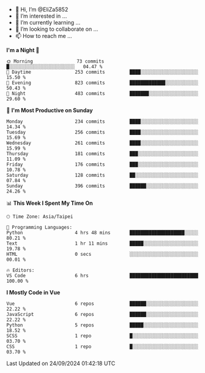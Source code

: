 - 👋 Hi, I’m @EliZa5852
- 👀 I’m interested in ...
- 🌱 I’m currently learning ...
- 💞️ I’m looking to collaborate on ...
- 📫 How to reach me ...

<!--START_SECTION:waka-->
**I'm a Night 🦉** 

```text
🌞 Morning                73 commits          █░░░░░░░░░░░░░░░░░░░░░░░░   04.47 % 
🌆 Daytime                253 commits         ████░░░░░░░░░░░░░░░░░░░░░   15.50 % 
🌃 Evening                823 commits         █████████████░░░░░░░░░░░░   50.43 % 
🌙 Night                  483 commits         ███████░░░░░░░░░░░░░░░░░░   29.60 % 
```
📅 **I'm Most Productive on Sunday** 

```text
Monday                   234 commits         ████░░░░░░░░░░░░░░░░░░░░░   14.34 % 
Tuesday                  256 commits         ████░░░░░░░░░░░░░░░░░░░░░   15.69 % 
Wednesday                261 commits         ████░░░░░░░░░░░░░░░░░░░░░   15.99 % 
Thursday                 181 commits         ███░░░░░░░░░░░░░░░░░░░░░░   11.09 % 
Friday                   176 commits         ███░░░░░░░░░░░░░░░░░░░░░░   10.78 % 
Saturday                 128 commits         ██░░░░░░░░░░░░░░░░░░░░░░░   07.84 % 
Sunday                   396 commits         ██████░░░░░░░░░░░░░░░░░░░   24.26 % 
```


📊 **This Week I Spent My Time On** 

```text
🕑︎ Time Zone: Asia/Taipei

💬 Programming Languages: 
Python                   4 hrs 48 mins       ████████████████████░░░░░   80.21 % 
Text                     1 hr 11 mins        █████░░░░░░░░░░░░░░░░░░░░   19.78 % 
HTML                     0 secs              ░░░░░░░░░░░░░░░░░░░░░░░░░   00.01 % 

🔥 Editors: 
VS Code                  6 hrs               █████████████████████████   100.00 % 
```

**I Mostly Code in Vue** 

```text
Vue                      6 repos             ██████░░░░░░░░░░░░░░░░░░░   22.22 % 
JavaScript               6 repos             ██████░░░░░░░░░░░░░░░░░░░   22.22 % 
Python                   5 repos             █████░░░░░░░░░░░░░░░░░░░░   18.52 % 
SCSS                     1 repo              █░░░░░░░░░░░░░░░░░░░░░░░░   03.70 % 
CSS                      1 repo              █░░░░░░░░░░░░░░░░░░░░░░░░   03.70 % 
```




 Last Updated on 24/09/2024 01:42:18 UTC
<!--END_SECTION:waka-->
